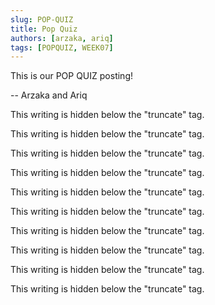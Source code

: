 ```yaml
---
slug: POP-QUIZ
title: Pop Quiz
authors: [arzaka, ariq]
tags: [POPQUIZ, WEEK07]
---
```


This is our POP QUIZ posting!

-- Arzaka and Ariq

<!-- truncate -->

This writing is hidden below the "truncate" tag.

This writing is hidden below the "truncate" tag.

This writing is hidden below the "truncate" tag.

This writing is hidden below the "truncate" tag.

This writing is hidden below the "truncate" tag.

This writing is hidden below the "truncate" tag.

This writing is hidden below the "truncate" tag.

This writing is hidden below the "truncate" tag.

This writing is hidden below the "truncate" tag.

This writing is hidden below the "truncate" tag.